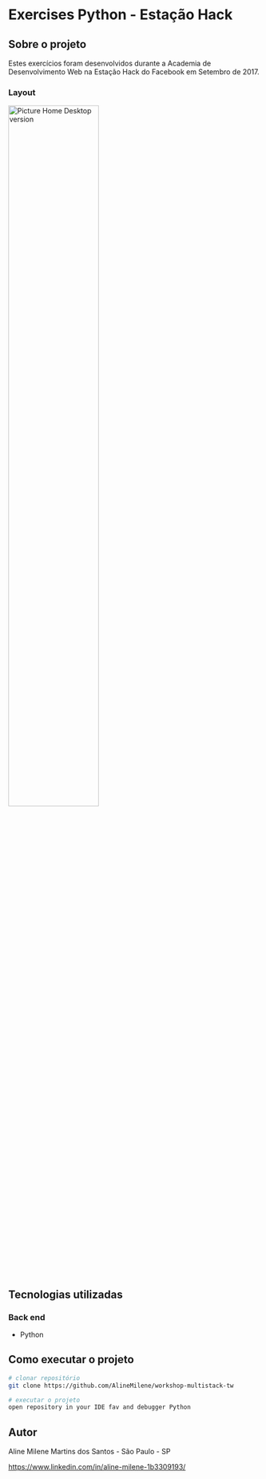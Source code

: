 # Exercises Python - Estação Hack

## Sobre o projeto

Estes exercícios foram desenvolvidos durante a Academia de Desenvolvimento Web na Estação Hack do Facebook em Setembro de 2017.

### Layout
<img height="60%" width="60%" src=https://user-images.githubusercontent.com/54823221/122154148-b1b84280-ce3a-11eb-96c0-e497e012c015.png alt="Picture Home Desktop version">


## Tecnologias utilizadas

### Back end
- Python

## Como executar o projeto

```bash
# clonar repositório
git clone https://github.com/AlineMilene/workshop-multistack-tw

# executar o projeto
open repository in your IDE fav and debugger Python 
```

## Autor

Aline Milene Martins dos Santos - São Paulo - SP

https://www.linkedin.com/in/aline-milene-1b3309193/
